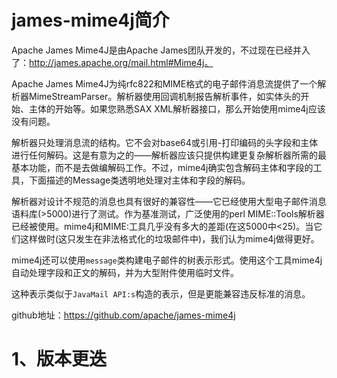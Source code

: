 # james-mime4j简介
Apache James Mime4J是由Apache James团队开发的，不过现在已经并入了：http://james.apache.org/mail.html#Mime4j。

Apache James Mime4J为纯rfc822和MIME格式的电子邮件消息流提供了一个解析器MimeStreamParser。解析器使用回调机制报告解析事件，如实体头的开始、主体的开始等。如果您熟悉SAX XML解析器接口，那么开始使用mime4j应该没有问题。

解析器只处理消息流的结构。它不会对base64或引用-打印编码的头字段和主体进行任何解码。这是有意为之的——解析器应该只提供构建更复杂解析器所需的最基本功能，而不是去做编解码工作。不过，mime4j确实包含解码主体和字段的工具，下面描述的Message类透明地处理对主体和字段的解码。

解析器对设计不规范的消息也具有很好的兼容性——它已经使用大型电子邮件消息语料库(>5000)进行了测试。作为基准测试，广泛使用的perl MIME::Tools解析器已经被使用。mime4j和MIME:工具几乎没有多大的差距(在这5000中<25)。当它们这样做时(这只发生在非法格式化的垃圾邮件中)，我们认为mime4j做得更好。

mime4j还可以使用`message`类构建电子邮件的树表示形式。使用这个工具mime4j自动处理字段和正文的解码，并为大型附件使用临时文件。

这种表示类似于`JavaMail API:s`构造的表示，但是更能兼容违反标准的消息。

github地址：https://github.com/apache/james-mime4j

# 1、版本更迭



